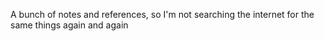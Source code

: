 A bunch of notes and references, so I'm not searching the internet for the same things again and again
